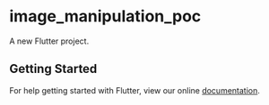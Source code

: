 # image_manipulation_poc

A new Flutter project.

## Getting Started

For help getting started with Flutter, view our online
[documentation](https://flutter.io/).
